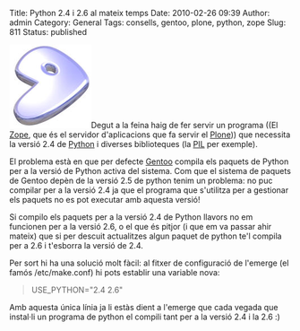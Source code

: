 Title: Python 2.4 i 2.6 al mateix temps
Date: 2010-02-26 09:39
Author: admin
Category: General
Tags: consells, gentoo, plone, python, zope
Slug: 811
Status: published

[<img src="./wp-content/uploads/2007/11/glogo-small.png" title="logotip de gentoo" class="alignright size-full wp-image-224" width="146" height="149" />](http://gil.badall.net/wp-content/uploads/2007/11/glogo-small.png)Degut a la feina haig de fer servir un programa ((El [Zope](http://www.zope.org/ "Lloc web del servidor d'aplicacions Zope"), que és el servidor d'aplicacions que fa servir el [Plone](http://www.plone.org "Lloc web del gestor de continguts Plone"))) que necessita la versió 2.4 de [Python](http://www.python.org "Lloc web del llenguatge de programació Python") i diverses biblioteques (la [PIL](http://www.pythonware.com/products/pil/ "Lloc web de la biblioteca de processament d'imatges per a Python PIL") per exemple).

El problema està en que per defecte [Gentoo](http://www.gentoo.org "Lloc web de la distribució de GNU/Linux Gentoo") compila els paquets de Python per a la versió de Python activa del sistema. Com que el sistema de paquets de Gentoo depèn de la versió 2.5 de python tenim un problema: no puc compilar per a la versió 2.4 ja que el programa que s'utilitza per a gestionar els paquets no es pot executar amb aquesta versió!

Si compilo els paquets per a la versió 2.4 de Python llavors no em funcionen per a la versió 2.6, o el que és pitjor (i que em va passar ahir mateix) que si per descuit actualitzes algun paquet de python te'l compila per a 2.6 i t'esborra la versió de 2.4.

Per sort hi ha una solució molt fàcil: al fitxer de configuració de l'emerge (el famós /etc/make.conf) hi pots establir una variable nova:

> USE_PYTHON="2.4 2.6"

Amb aquesta única línia ja li estàs dient a l'emerge que cada vegada que instal·li un programa de python el compili tant per a la versió 2.4 i la 2.6 :)
